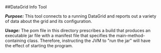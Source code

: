 ##DataGrid Info Tool

***Purpose:*** This tool connects to a running DataGrid and reports out a variety of data about the grid and its configuration.

***Usage:*** The pom file in this directory prescribes a build that produces an executable jar file with a manifest file that specifies the main-method-containing class. Therefore, instructing the JVM to "run the jar" will have the effect of starting the program.
